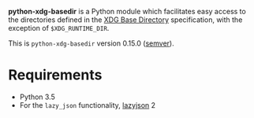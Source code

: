 **python-xdg-basedir** is a Python module which facilitates easy access to the directories defined in the [XDG Base Directory](http://standards.freedesktop.org/basedir-spec/basedir-spec-latest.html) specification, with the exception of `$XDG_RUNTIME_DIR`.

This is `python-xdg-basedir` version 0.15.0 ([semver](http://semver.org/)).

Requirements
============

*   Python 3.5
*   For the `lazy_json` functionality, [lazyjson](https://github.com/fenhl/lazyjson) 2
